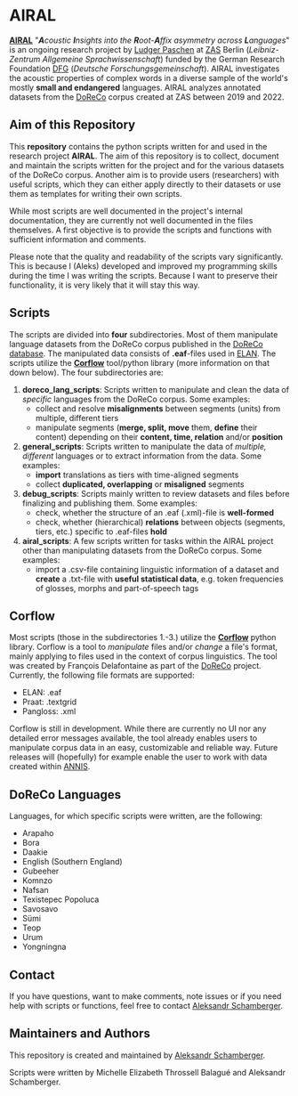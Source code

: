 # AIRAL

**[AIRAL](https://www.leibniz-zas.de/en/research/research-areas/laboratory-phonology/airal)** "***A****coustic* ***I****nsights into the* ***R****oot-****A****ffix asymmetry across* ***L****anguages*" is an ongoing research project by [Ludger Paschen](http://www.ludgerpaschen.de/) at [ZAS](https://www.leibniz-zas.de/en/) Berlin (*Leibniz-Zentrum Allgemeine Sprachwissenschaft*) funded by the German Research Foundation [DFG](https://www.dfg.de/en) (*Deutsche Forschungsgemeinschaft*). AIRAL investigates the acoustic properties of complex words in a diverse sample of the world's mostly **small and endangered** languages. AIRAL analyzes annotated datasets from the [DoReCo](https://doreco.info/) corpus created at ZAS between 2019 and 2022.

## Aim of this Repository

This **repository** contains the python scripts written for and used in the research project **AIRAL**. The aim of this repository is to collect, document and maintain the scripts written for the project and for the various datasets of the DoReCo corpus. Another aim is to provide users (researchers) with useful scripts, which they can either apply directly to their datasets or use them as templates for writing their own scripts.

While most scripts are well documented in the project's internal documentation, they are currently not well documented in the files themselves. A first objective is to provide the scripts and functions with sufficient information and comments.

Please note that the quality and readability of the scripts vary significantly. This is because I (Aleks) developed and improved my programming skills during the time I was writing the scripts. Because I want to preserve their functionality, it is very likely that it will stay this way.

## Scripts

The scripts are divided into **four** subdirectories. Most of them manipulate language datasets from the DoReCo corpus published in the [DoReCo database](https://doreco.huma-num.fr/). The manipulated data consists of **.eaf**-files used in [ELAN](https://archive.mpi.nl/tla/elan). The scripts utilize the **[Corflow](https://github.com/DoReCo/corflow)** tool/python library (more information on that down below). The four subdirectories are:

1. **doreco_lang_scripts**: Scripts written to manipulate and clean the data of *specific* languages from the DoReCo corpus. Some examples:
    - collect and resolve **misalignments** between segments (units) from multiple, different tiers
    - manipulate segments (**merge, split, move** them, **define** their content) depending on their **content, time, relation** and/or **position**
2. **general_scripts**: Scripts written to manipulate the data of *multiple, different* languages or to extract information from the data. Some examples:
    - **import** translations as tiers with time-aligned segments
    - collect **duplicated, overlapping** or **misaligned** segments
3. **debug_scripts**: Scripts mainly written to review datasets and files before finalizing and publishing them. Some examples:
    - check, whether the structure of an .eaf (.xml)-file is **well-formed**
    - check, whether (hierarchical) **relations** between objects (segments, tiers, etc.) specific to .eaf-files **hold**
4. **airal_scripts**: A few scripts written for tasks within the AIRAL project other than manipulating datasets from the DoReCo corpus. Some examples:
    - import a .csv-file containing linguistic information of a dataset and **create** a .txt-file with **useful statistical data**, e.g. token frequencies of glosses, morphs and part-of-speech tags

## Corflow

Most scripts (those in the subdirectories 1.-3.) utilize the **[Corflow](https://github.com/DoReCo/corflow)** python library. Corflow is a tool to *manipulate* files and/or *change* a file's format, mainly applying to files used in the context of corpus linguistics. The tool was created by François Delafontaine as part of the [DoReCo](https://doreco.info/) project. Currently, the following file formats are supported:

* ELAN: .eaf
* Praat: .textgrid
* Pangloss: .xml

 Corflow is still in development. While there are currently no UI nor any detailed error messages available, the tool already enables users to manipulate corpus data in an easy, customizable and reliable way. Future releases will (hopefully) for example enable the user to work with data created within [ANNIS](https://corpus-tools.org/annis/).

## DoReCo Languages

Languages, for which specific scripts were written, are the following:

* Arapaho
* Bora
* Daakie
* English (Southern England)
* Gubeeher
* Komnzo
* Nafsan
* Texistepec Popoluca
* Savosavo
* Sümi
* Teop
* Urum
* Yongningna

## Contact

If you have questions, want to make comments, note issues or if you need help with scripts or functions, feel free to contact [Aleksandr Schamberger](mailto:mail@aleksandrschamberger.de).

## Maintainers and Authors

This repository is created and maintained by [Aleksandr Schamberger](https://github.com/a-leks-icon/).

Scripts were written by Michelle Elizabeth Throssell Balagué and Aleksandr Schamberger.